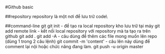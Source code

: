 #Github basic

##repository
repository là một nơi để lưu trữ code\

##command-line git
git init - để tạo ra local repository  kho lưu trữ tại máy
git add remote link - kết nối local repository với repository mà ta tạo ra trên github
git add .  git add -A - câu dùng để thêm các file mong muốn lên repo (dùng 1 trong 2 câu lệnh)
git commit -m 'content' - câu lên này dùng để comment lại nội hoặc chức năng đang làm.
git push -u origin master
